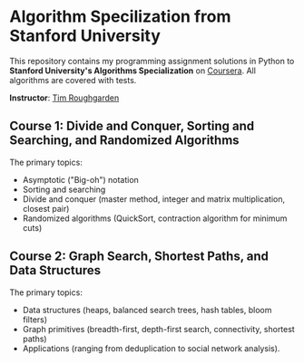 # Algorithm Specilization from Stanford University

This repository contains my programming assignment solutions in Python to **Stanford University's Algorithms Specialization** on [Coursera](https://www.coursera.org/specializations/algorithms). All algorithms are covered with tests.

**Instructor**: [Tim Roughgarden](http://www.timroughgarden.org/)

## Course 1: Divide and Conquer, Sorting and Searching, and Randomized Algorithms

The primary topics: 
- Asymptotic ("Big-oh") notation
- Sorting and searching
- Divide and conquer (master method, integer and matrix multiplication, closest pair)
- Randomized algorithms (QuickSort, contraction algorithm for minimum cuts)

## Course 2: Graph Search, Shortest Paths, and Data Structures

The primary topics: 
- Data structures (heaps, balanced search trees, hash tables, bloom filters) 
- Graph primitives (breadth-first, depth-first search, connectivity, shortest paths) 
- Applications (ranging from deduplication to social network analysis).
